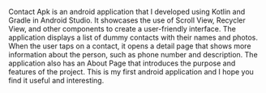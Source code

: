 Contact Apk is an android application that I developed using Kotlin and Gradle in Android Studio. It showcases the use of Scroll View, Recycler View, and other components to create a user-friendly interface. The application displays a list of dummy contacts with their names and photos. When the user taps on a contact, it opens a detail page that shows more information about the person, such as phone number and description. The application also has an About Page that introduces the purpose and features of the project. This is my first android application and I hope you find it useful and interesting.
